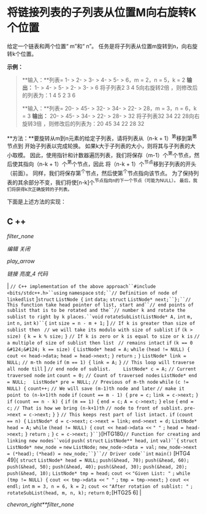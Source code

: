 # 将链接列表的子列表从位置M向右旋转K个位置

给定一个链表和两个位置“ m”和“ n”。 任务是将子列表从位置m旋转到n，向右旋转k个位置。

**示例：**

> **输入：**列表= 1- > 2- > 3- > 4- > 5- > 6，m = 2，n = 5，k = 2
> **输出：** 1- > 4- > 5- > 2- > 3- > 6
> 将子列表2 3 4 5向右旋转2倍
> ，则修改后的列表为：1 4 5 2 3 6
> 
> **输入：**列表= 20- > 45- > 32- > 34- > 22- > 28，m = 3，n = 6，k = 3
> **输出：** 20- > 45- > 34- > 22- > 28- > 32
> 将子列表32 34 22 28向右旋转3倍
> ，则修改后的列表为：20 45 34 22 28 32

**方法：**要旋转从m到n元素的给定子列表，请将列表从（n-k + 1）<sup>第</sup>移到第<sup>第</sup>节点到 开始子列表以完成轮换。
如果k大于子列表的大小，则将其与子列表的大小取模。 因此，使用指针和计数器遍历列表，我们将保存（m-1）个<sup>第</sup>个节点，然后使其指向（n-k + 1）个<sup>第</sup>个节点，因此 将（n-k + 1）个<sup>节点</sup>移到子列表的开头（前面）。
同样，我们将保存第<sup>个</sup>节点，然后使第<sup>个</sup>节点指向该节点。 为了保持列表的其余部分不变，我们将使[n-k]个<sup>节点指向n的下一个节点（可能为NULL）。 最后，我们将获得k次正确旋转的子列表。</sup>

下面是上述方法的实现：

## C ++

*filter_none*

*编辑*
*关闭*

*play_arrow*

*链接*
*亮度_4*
*代码*

| `// C++ implementation of the above approach``#include <bits/stdc++.h>``using` `namespace` `std;``// Definition of node of linkedlist` ]`struct` `ListNode {`​​  `int` `data;` `struct` `ListNode* next;``};``// This function take head pointer of list, start and``// end points of sublist that is to be rotated and the``// number k and rotate the sublist to right by k places.``void` `rotateSubList(ListNode* A,` `int` `m,` `int` `n,` `int` `k)``{` `int` `size = n - m + 1;` ] `// If k is greater than size of sublist then ` `// we will take its modulo with size of sublist` `if` `(k > size) {` `k = k % size;` `}` `// If k is zero or k is equal to size or k is` `// a multiple of size of sublist then list ` `// remains intact` `if` `(k == 0 &#124;&#124; k == size) {` `ListNode* head = A;` `while` `(head != NULL) {` `cout << head->data;` `head = head->next;` `}` `return` `;` `}` `ListNode* link = NULL;` `// m-th node` `if` `(m == 1) {` `link = A;` `}` `// This loop will traverse all node till` ] `// end node of sublist.    ` `ListNode* c = A;` `// Current traversed node` `int` `count = 0;` `// Count of traversed nodes` `ListNode* end = NULL;  ` `ListNode* pre = NULL;` `// Previous of m-th node` `while` `(c != NULL) {` `count++;` `// We will save (m-1)th node and later` `// make it point to (n-k+1)th node` `if` `(count == m - 1) {` `pre = c;` `link = c->next;` `}` `if` `(count == n - k) {` `if` `(m == 1) {` `end = c;` `A = c->next;` `}` `else` `{` `end = c;` `// That is how we bring (n-k+1)th` `// node to front of sublist.` `pre->next = c->next;` `}` `}` `// This keeps rest part of list intact.` `if` `(count == n) {` `ListNode* d = c->next;` `c->next = link;` `end->next = d;` `ListNode* head = A;` `while` `(head != NULL) {` `cout << head->data <<` `" "` `;` `head = head->next;` `}` `return` `;` `}` `c = c->next;` `}``}`[HTG180`// Function for creating and linking new nodes``void` `push(` `struct` `ListNode** head,` `int` `val)``{` `struct` `ListNode* new_node =` `new` `ListNode;` `new_node->data = val;` `new_node->next = (*head);` `(*head) = new_node;``}``// Driver code``int` `main()` [HTG4 49]`{` `struct` `ListNode* head = NULL;` `push(&head, 70);` `push(&head, 60);` `push(&head, 50);` `push(&head, 40);` `push(&head, 30);` `push(&head, 20);` `push(&head, 10);` `ListNode* tmp = head;` `cout <<` `"Given List: "` `;` `while` `(tmp != NULL) {` `cout << tmp->data <<` `" "` `;` `tmp = tmp->next;` `}` `cout << endl;` `int` `m = 3, n = 6, k = 2;` `cout <<` `"After rotation of sublist: "` `;` `rotateSubList(head, m, n, k);` `return` `0;`[HTG25 6] |

*chevron_right**filter_none*